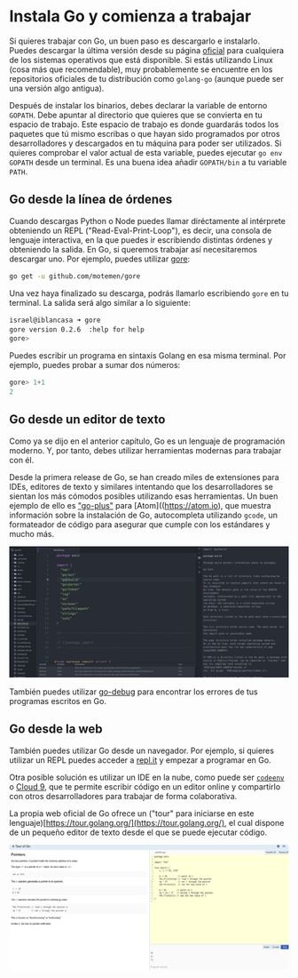 # Instala Go y comienza a trabajar
Si quieres trabajar con Go, un buen paso es descargarlo e instalarlo. Puedes descargar la última versión desde su página [oficial](https://golang.org/) para cualquiera de los sistemas operativos que está disponible. Si estás utilizando Linux (cosa más que recomendable), muy probablemente se encuentre en los repositorios oficiales de tu distribución como ```golang-go``` (aunque puede ser una versión algo antigua).

Después de instalar los binarios, debes declarar la variable de
entorno ```GOPATH```. Debe apuntar al directorio que quieres que se
convierta en tu espacio de trabajo. Este espacio de trabajo es donde guardarás todos los paquetes que tú mismo escribas o que hayan sido programados por otros desarrolladores y descargados en tu máquina para poder ser utilizados. Si quieres comprobar el valor actual de esta variable, puedes ejecutar ```go env GOPATH``` desde un terminal. Es una buena idea añadir ```GOPATH/bin``` a tu variable ```PATH```.

## Go desde la línea de órdenes
Cuando descargas Python o Node puedes llamar diréctamente al intérprete obteniendo un REPL ("Read-Eval-Print-Loop"), es decir, una consola de lenguaje interactiva, en la que puedes ir escribiendo distintas órdenes y obteniendo la salida. En Go, si queremos trabajar así necesitaremos descargar uno. Por ejemplo, puedes utilizar [gore](https://github.com/motemen/gore):
```bash
go get -u github.com/motemen/gore
```
Una vez haya finalizado su descarga, podrás llamarlo escribiendo
```gore``` en tu terminal. La salida será algo similar a lo siguiente:

```bash
israel@iblancasa ➜ gore
gore version 0.2.6  :help for help
gore>
```

Puedes escribir un programa en sintaxis Golang en esa misma terminal. Por ejemplo, puedes probar a sumar dos números:
```go
gore> 1+1
2
```

## Go desde un editor de texto
Como ya se dijo en el anterior capítulo, Go es un lenguaje de programación moderno. Y, por tanto, debes utilizar herramientas modernas para trabajar con él.

Desde la primera release de Go, se han creado miles de extensiones para IDEs, editores de texto y similares intentando que los desarrolladores se sientan los más cómodos posibles utilizando esas herramientas. Un buen ejemplo de ello es ["go-plus"](https://atom.io/packages/go-plus) para [Atom]((https://atom.io), que muestra información sobre la instalación de Go, autocompleta utilizando ```gcode```, un formateador de código para asegurar que cumple con los estándares y mucho más.

![Go-Plus funcionando en Atom](../img/atom-go-plus.jpg)

También puedes utilizar [go-debug](https://atom.io/packages/go-debug) para encontrar los errores de tus programas escritos en Go.

## Go desde la web
También puedes utilizar Go desde un navegador. Por ejemplo, si quieres utilizar un REPL puedes acceder a [repl.it](https://repl.it/languages/go) y empezar a programar en Go.

Otra posible solución es utilizar un IDE en la nube, como puede
ser [`codeenv`](https://codeenv.com/) o [Cloud 9](https://c9.io), que te permite escribir código en un editor online y compartirlo con otros desarrolladores para trabajar de forma colaborativa.

La propia web oficial de Go ofrece un ("tour" para iniciarse en este lenguaje)[https://tour.golang.org/](https://tour.golang.org/), el cual dispone de un pequeño editor de texto desde el que se puede ejecutar código.

![Go Tour](../img/go-tour.jpg)
